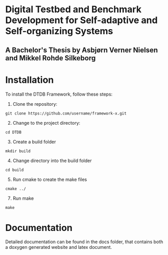 # Digital Testbed and Benchmark Development for Self-adaptive and Self-organizing Systems
## A Bachelor's Thesis by Asbjørn Verner Nielsen and Mikkel Rohde Silkeborg


# Installation
To install the DTDB Framework, follow these steps:

1. Clone the repository: 
```Shell
git clone https://github.com/username/framework-x.git
```
2. Change to the project directory:
```Shell
cd DTDB
```
3. Create a build folder
```Shell
mkdir build
```
4. Change directory into the build folder
```Shell
cd build
```
5. Run cmake to create the make files
```Shell
cmake ../
```
7. Run make
```Shell
make
```

# Documentation

Detailed documentation can be found in the docs folder, that contains both a doxygen generated website and latex document.